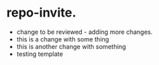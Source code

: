 # repo-invite.   

- change to be reviewed - adding more changes.  
- this is a change with some thing
- this is another change with something
- testing template
